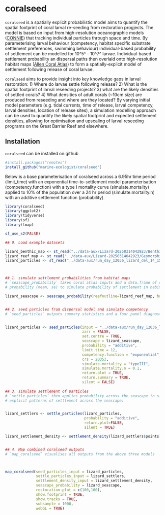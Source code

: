 
# coralseed

<!-- badges: start -->
<!-- badges: end -->

 
`coralseed` is a spatially explicit probabilistic model aims to quantify the spatial footprint of coral larval re-seeding from restoration progjects. The model is based on input from high-resolution oceanographic models ([CONNIE](https://connie.csiro.au)) that tracking individual particles through space and time. By parameterising larval behaviour (competency, habitat specific substrate settlement preferences, swimming behaviour) individual-based probability of settlement can be modelled for 10^5^ - 10^7^ larvae. Individual-based settlement probability an dispersal paths then overlaid onto high-resolution habitat maps ([Allen Coral Atlas](https://www.allencoralatlas.org)) to form a spatially-explicit model of settlement following release of coral larvae.

`coralseed` aims to provide insight into key knowledge gaps in larval restoration: 1) Where do larvae settle following release? 2) What is the spatial footprint of larval reseeding projects? 3) what are the likely densities of settled corals? 4) What densities of adult corals (\~10cm size) are produced from reseeding and where are they located? By varying initial model parameters (e.g. tidal currents, time of release, larval competency, larval densities, location of release sites), a simulation modelling approach can be used to quantify the likely spatial footprint and expected settlement densities, allowing for optimisation and upscaling of larval reseeding programs on the Great Barrier Reef and elsewhere.

## Installation

`coralseed` can be installed on github 

``` r
#install.packages("remotes")
install_github("marine-ecologist/coralseed")

```
Below is a base parameterisation of coralseed across a 6.95hr time period (limit_time) with an exponential time-to-settlement model parameterisation (competency.function) with a type I mortality curve (simulate.mortality) applied to 10% of the population over a 24 hr period (simulate.mortality.n) with an additive settlement function (probability).

```r 
library(coralseed)
library(ggplot2)
library(tidyverse)
library(sf)
library(tmap)

sf_use_s2(FALSE)

## 0. Load example datasets

lizard_benthic_map <- st_read("../data-aux/Lizard-20250314042923/Benthic-Map/benthic.geojson", quiet=TRUE)
lizard_reef_map <- st_read("../data-aux/Lizard-20250314042923/Geomorphic-Map/geomorphic.geojson", quiet=TRUE)
lizard_particles <- st_read("../data-aux/run_day_12036_lizard_del_14_1512_sim1_10K_10.json", quiet=TRUE)



## 1. simulate settlement probabilities from habitat maps
# `seascape_probability` takes coral atlas inputs and a data.frame of settlement
# probability (mean, se) to simulate probability of settlement in habitats surrounding the release area

lizard_seascape <- seascape_probability(reefoutline=lizard_reef_map, habitat=lizard_benthic_map)


## 2. seed particles from dispersal model and simulate competency
# `seed_particles` outputs summary statistics and a four panel diagnostic plot


lizard_particles <- seed_particles(input = "../data-aux/run_day_12036_lizard_del_14_1512_sim1_10K_10.json",
                                   zarr = FALSE,
                                   set.centre = TRUE,
                                   seascape = lizard_seascape,
                                   probability = "additive",
                                   limit.time = 12,
                                   competency.function = "exponential",
                                   crs = 20353,
                                   simulate.mortality = "typeIII",
                                   simulate.mortality.n = 0.1,
                                   return.plot = TRUE,
                                   return.summary = TRUE,
                                   silent = FALSE)
                                   
## 3. simulate settlement of particles
# `settle_particles` then applies probability across the seascape to simulate spatially
# explicit patterns of settlement across the seascape:


lizard_settlers <- settle_particles(lizard_particles,
                                    probability = "additive",
                                    return.plot=FALSE,
                                    silent = TRUE)

lizard_settlement_density <- settlement_density(lizard_settlers$points)


## 4. Map combined coralseed outputs
# `map_coralseed` visualises all outputs from the above three models



map_coralseed(seed_particles_input = lizard_particles,
              settle_particles_input = lizard_settlers,
              settlement_density_input = lizard_settlement_density,
              seascape_probability = lizard_seascape,
              restoration.plot = c(100,100),
              show.footprint = TRUE,
              show.tracks = TRUE,
              subsample = 1000,
              webGL = TRUE)


```
